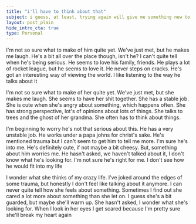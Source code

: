 ```yaml
---
title: "i'll have to think about that"
subject: i guess, at least, trying again will give me something new to write about
layout: post_plain
hide_intro_cta: true
type: Personal
---
```


I'm not so sure what to make of him quite yet. We've just met, but he makes me laugh. He's a bit all over the place though, isn't he? I can't quite tell when he's being serious. He seems to love his family, friends. He plays a lot of rocket league, but he seems to love it. He never steps on cracks. He's got an interesting way of viewing the world. I like listening to the way he talks about it

I'm not so sure what to make of her quite yet. We've just met, but she makes me laugh. She seems to have her shit together. She has a stable job. She is cute when she's angry about something, which happens often. She has strong perspective, lot's of opinions about lots of things. She talks to trees and the ghost of her grandma. She often has to think about things.

I'm beginning to worry he's not that serious about this. He has a very unstable job. He works under a papa johns for christ's sake. He's mentioned trauma but I can't seem to get him to tell me more. I'm sure he's into me. He's definitely cute, if not maybe a bit cheesy. But, something about him worries me. He hasn't asked, we haven't talked about it, I don't know what he's looking for. I'm not sure he's right for me. I don't see how he would fit into my life

I wonder what she thinks of my crazy life. I've joked around the edges of some trauma, but honestly I don't feel like talking about it anymore. I can never quite tell how she feels about something. Sometimes I find out she cared a lot more about something than she let on. I guess she's a bit guarded, but maybe she'll warm up. She hasn't asked, I wonder what she's looking for. When I look in her eyes I get scared because I'm pretty sure she'll break my heart again
